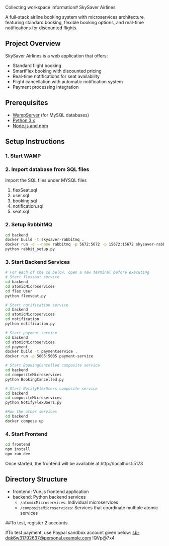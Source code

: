 Collecting workspace information# SkySaver Airlines

A full-stack airline booking system with microservices architecture, featuring standard booking, flexible booking options, and real-time notifications for discounted flights.

## Project Overview

SkySaver Airlines is a web application that offers:
- Standard flight booking
- SmartFlex booking with discounted pricing
- Real-time notifications for seat availability
- Flight cancellation with automatic notification system
- Payment processing integration


## Prerequisites

- [WampServer](https://www.wampserver.com/) (for MySQL databases)
- [Python 3.x](https://www.python.org/downloads/)
- [Node.js and npm](https://nodejs.org/)

## Setup Instructions

### 1. Start WAMP

### 2. Import database from SQL files
Import the SQL files under MYSQL files
1. flexSeat.sql
2. user.sql
3. booking.sql
4. notification.sql
5. seat.sql

### 2. Setup RabbitMQ
```bash
cd backend
docker build -t skysaver-rabbitmq .
docker run -d --name rabbitmq -p 5672:5672 -p 15672:15672 skysaver-rabbitmq
python rabbit_setup.py
```

### 3. Start Backend Services

```bash
# For each of the cd below, open a new terminal before executing 
# Start flexseat service 
cd backend
cd atomicMicroservices
cd flex User
python flexseat.py

# Start notification service 
cd backend
cd atomicMicroservices
cd notification
python notification.py

# Start payment service 
cd backend
cd atomicMicroservices
cd payment
docker build -t paymentservice .
docker run -p 5005:5005 payment-service

# Start BookingCancelled composite service 
cd backend
cd compositeMicroservices
python BookingCancelled.py

# Start NotifyFlexUsers composite service 
cd backend
cd compositeMicroservices
python NotifyFlexUSers.py

#Run the other services
cd backend
docker compose up
```

### 4. Start Frontend

```bash
cd frontend
npm install
npm run dev
```

Once started, the frontend will be available at http://localhost:5173


## Directory Structure

- frontend: Vue.js frontend application
- backend: Python backend services
  - `/atomicMicroservices`: Individual microservices
  - `/compositeMicroservices`: Services that coordinate multiple atomic services

##To test, register 2 accounts. 

#To test payment, use Paypal sandbox account given below:
sb-dqk6w31792637@personal.example.com
!QVp@7x4

